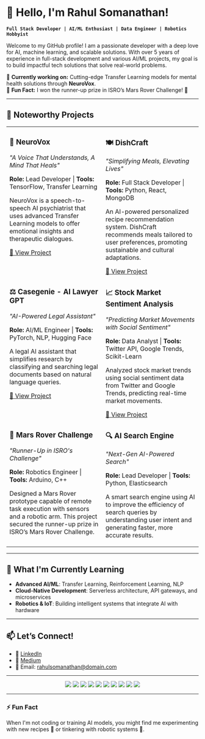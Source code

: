 # 👋 Hello, I'm Rahul Somanathan!

**`Full Stack Developer | AI/ML Enthusiast | Data Engineer | Robotics Hobbyist`**

Welcome to my GitHub profile! I am a passionate developer with a deep love for AI, machine learning, and scalable solutions. With over 5 years of experience in full-stack development and various AI/ML projects, my goal is to build impactful tech solutions that solve real-world problems.

🌱 **Currently working on:** Cutting-edge Transfer Learning models for mental health solutions through **NeuroVox**.  
🌟 **Fun Fact:** I won the runner-up prize in ISRO’s Mars Rover Challenge! 🚀

---

## 🚀 **Noteworthy Projects**

<table>
  <tr>
    <td width="50%" valign="top">
      <h3>🧠 NeuroVox</h3>
      <p><i>"A Voice That Understands, A Mind That Heals"</i></p>
      <p><strong>Role:</strong> Lead Developer | <strong>Tools:</strong> TensorFlow, Transfer Learning</p>
      <p>NeuroVox is a speech-to-speech AI psychiatrist that uses advanced Transfer Learning models to offer emotional insights and therapeutic dialogues.</p>
      <a href="https://github.com/rahulsomanathan/neurovox" target="_blank">🔗 View Project</a>
    </td>
    <td width="50%" valign="top">
      <h3>🍽️ DishCraft</h3>
      <p><i>"Simplifying Meals, Elevating Lives"</i></p>
      <p><strong>Role:</strong> Full Stack Developer | <strong>Tools:</strong> Python, React, MongoDB</p>
      <p>An AI-powered personalized recipe recommendation system. DishCraft recommends meals tailored to user preferences, promoting sustainable and cultural adaptations.</p>
      <a href="https://github.com/rahulsomanathan/dishcraft" target="_blank">🔗 View Project</a>
    </td>
  </tr>
  <tr>
    <td width="50%" valign="top">
      <h3>⚖️ Casegenie - AI Lawyer GPT</h3>
      <p><i>"AI-Powered Legal Assistant"</i></p>
      <p><strong>Role:</strong> AI/ML Engineer | <strong>Tools:</strong> PyTorch, NLP, Hugging Face</p>
      <p>A legal AI assistant that simplifies research by classifying and searching legal documents based on natural language queries.</p>
      <a href="https://github.com/rahulsomanathan/casegenie" target="_blank">🔗 View Project</a>
    </td>
    <td width="50%" valign="top">
      <h3>📈 Stock Market Sentiment Analysis</h3>
      <p><i>"Predicting Market Movements with Social Sentiment"</i></p>
      <p><strong>Role:</strong> Data Analyst | <strong>Tools:</strong> Twitter API, Google Trends, Scikit-Learn</p>
      <p>Analyzed stock market trends using social sentiment data from Twitter and Google Trends, predicting real-time market movements.</p>
      <a href="https://github.com/rahulsomanathan/stock-sentiment" target="_blank">🔗 View Project</a>
    </td>
  </tr>
  <tr>
    <td width="50%" valign="top">
      <h3>🤖 Mars Rover Challenge</h3>
      <p><i>"Runner-Up in ISRO's Challenge"</i></p>
      <p><strong>Role:</strong> Robotics Engineer | <strong>Tools:</strong> Arduino, C++</p>
      <p>Designed a Mars Rover prototype capable of remote task execution with sensors and a robotic arm. This project secured the runner-up prize in ISRO’s Mars Rover Challenge.</p>
    </td>
    <td width="50%" valign="top">
      <h3>🔍 AI Search Engine</h3>
      <p><i>"Next-Gen AI-Powered Search"</i></p>
      <p><strong>Role:</strong> Lead Developer | <strong>Tools:</strong> Python, Elasticsearch</p>
      <p>A smart search engine using AI to improve the efficiency of search queries by understanding user intent and generating faster, more accurate results.</p>
    </td>
  </tr>
</table>

---

## 🌱 **What I'm Currently Learning**
- **Advanced AI/ML**: Transfer Learning, Reinforcement Learning, NLP
- **Cloud-Native Development**: Serverless architecture, API gateways, and microservices
- **Robotics & IoT**: Building intelligent systems that integrate AI with hardware

---

## 📫 **Let’s Connect!**
- 💼 [LinkedIn](https://www.linkedin.com/in/rahul-somanathan/)
- 🧠 [Medium](https://medium.com/@rahulsomanathan)
- 📧 Email: rahulsomanathan@domain.com

---

<p align="center">
  <img src="https://img.shields.io/badge/Python-3776AB?style=for-the-badge&logo=python&logoColor=white" />
  <img src="https://img.shields.io/badge/Java-ED8B00?style=for-the-badge&logo=java&logoColor=white" />
  <img src="https://img.shields.io/badge/JavaScript-F7DF1E?style=for-the-badge&logo=javascript&logoColor=black" />
  <img src="https://img.shields.io/badge/C%23-239120?style=for-the-badge&logo=c-sharp&logoColor=white" />
  <img src="https://img.shields.io/badge/PostgreSQL-316192?style=for-the-badge&logo=postgresql&logoColor=white" />
  <img src="https://img.shields.io/badge/React-20232A?style=for-the-badge&logo=react&logoColor=61DAFB" />
  <img src="https://img.shields.io/badge/AWS-232F3E?style=for-the-badge&logo=amazonaws&logoColor=white" />
  <img src="https://img.shields.io/badge/TensorFlow-FF6F00?style=for-the-badge&logo=tensorflow&logoColor=white" />
  <img src="https://img.shields.io/badge/Docker-2496ED?style=for-the-badge&logo=docker&logoColor=white" />
  <img src="https://img.shields.io/badge/Kubernetes-326CE5?style=for-the-badge&logo=kubernetes&logoColor=white" />
</p>

---

### ⚡ **Fun Fact**  
When I'm not coding or training AI models, you might find me experimenting with new recipes 🍳 or tinkering with robotic systems 🤖.

